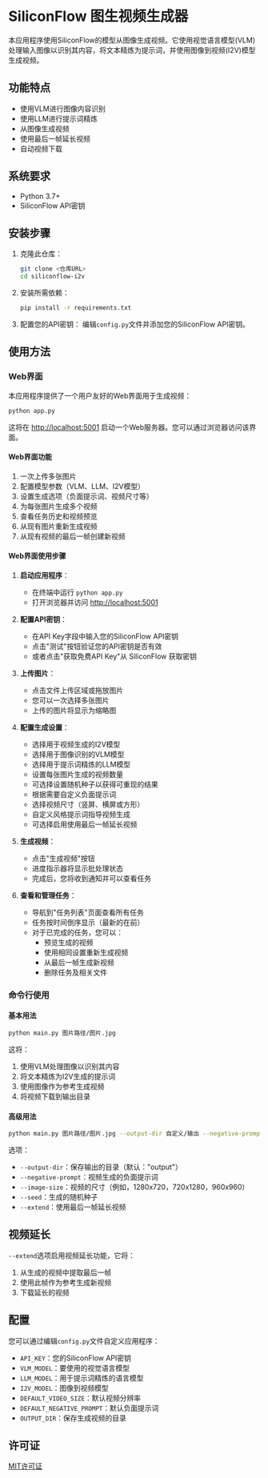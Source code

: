 # SiliconFlow 图生视频生成器

本应用程序使用SiliconFlow的模型从图像生成视频。它使用视觉语言模型(VLM)处理输入图像以识别其内容，将文本精炼为提示词，并使用图像到视频(I2V)模型生成视频。

## 功能特点

- 使用VLM进行图像内容识别
- 使用LLM进行提示词精炼
- 从图像生成视频
- 使用最后一帧延长视频
- 自动视频下载

## 系统要求

- Python 3.7+
- SiliconFlow API密钥

## 安装步骤

1. 克隆此仓库：

   ```bash
   git clone <仓库URL>
   cd siliconflow-i2v
   ```

2. 安装所需依赖：

   ```bash
   pip install -r requirements.txt
   ```

3. 配置您的API密钥：
   编辑`config.py`文件并添加您的SiliconFlow API密钥。

## 使用方法

### Web界面

本应用程序提供了一个用户友好的Web界面用于生成视频：

```bash
python app.py
```

这将在 [http://localhost:5001](http://localhost:5001) 启动一个Web服务器。您可以通过浏览器访问该界面。

#### Web界面功能

1. 一次上传多张图片
2. 配置模型参数（VLM、LLM、I2V模型）
3. 设置生成选项（负面提示词、视频尺寸等）
4. 为每张图片生成多个视频
5. 查看任务历史和视频预览
6. 从现有图片重新生成视频
7. 从现有视频的最后一帧创建新视频

#### Web界面使用步骤

1. **启动应用程序**：
   - 在终端中运行 `python app.py`
   - 打开浏览器并访问 [http://localhost:5001](http://localhost:5001)

2. **配置API密钥**：
   - 在API Key字段中输入您的SiliconFlow API密钥
   - 点击"测试"按钮验证您的API密钥是否有效
   - 或者点击"获取免费API Key"从 SiliconFlow 获取密钥

3. **上传图片**：
   - 点击文件上传区域或拖放图片
   - 您可以一次选择多张图片
   - 上传的图片将显示为缩略图

4. **配置生成设置**：
   - 选择用于视频生成的I2V模型
   - 选择用于图像识别的VLM模型
   - 选择用于提示词精炼的LLM模型
   - 设置每张图片生成的视频数量
   - 可选择设置随机种子以获得可重现的结果
   - 根据需要自定义负面提示词
   - 选择视频尺寸（竖屏、横屏或方形）
   - 自定义风格提示词指导视频生成
   - 可选择启用使用最后一帧延长视频

5. **生成视频**：
   - 点击"生成视频"按钮
   - 进度指示器将显示批处理状态
   - 完成后，您将收到通知并可以查看任务

6. **查看和管理任务**：
   - 导航到"任务列表"页面查看所有任务
   - 任务按时间倒序显示（最新的在前）
   - 对于已完成的任务，您可以：
     - 预览生成的视频
     - 使用相同设置重新生成视频
     - 从最后一帧生成新视频
     - 删除任务及相关文件

### 命令行使用

#### 基本用法

```bash
python main.py 图片路径/图片.jpg
```

这将：

1. 使用VLM处理图像以识别其内容
2. 将文本精炼为I2V生成的提示词
3. 使用图像作为参考生成视频
4. 将视频下载到输出目录

#### 高级用法

```bash
python main.py 图片路径/图片.jpg --output-dir 自定义/输出 --negative-prompt "低质量，模糊" --image-size 1280x720 --seed 42 --extend
```

选项：

- `--output-dir`：保存输出的目录（默认："output"）
- `--negative-prompt`：视频生成的负面提示词
- `--image-size`：视频的尺寸（例如，1280x720，720x1280，960x960）
- `--seed`：生成的随机种子
- `--extend`：使用最后一帧延长视频

## 视频延长

`--extend`选项启用视频延长功能，它将：

1. 从生成的视频中提取最后一帧
2. 使用此帧作为参考生成新视频
3. 下载延长的视频

## 配置

您可以通过编辑`config.py`文件自定义应用程序：

- `API_KEY`：您的SiliconFlow API密钥
- `VLM_MODEL`：要使用的视觉语言模型
- `LLM_MODEL`：用于提示词精炼的语言模型
- `I2V_MODEL`：图像到视频模型
- `DEFAULT_VIDEO_SIZE`：默认视频分辨率
- `DEFAULT_NEGATIVE_PROMPT`：默认负面提示词
- `OUTPUT_DIR`：保存生成视频的目录

## 许可证

[MIT许可证](LICENSE)